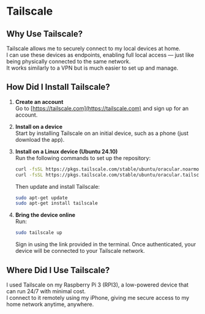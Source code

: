# Tailscale

## Why Use Tailscale?

Tailscale allows me to securely connect to my local devices at home.  
I can use these devices as endpoints, enabling full local access — just like being physically connected to the same network.  
It works similarly to a VPN but is much easier to set up and manage.

## How Did I Install Tailscale?

1. **Create an account**  
   Go to [https://tailscale.com](https://tailscale.com) and sign up for an account.

2. **Install on a device**  
   Start by installing Tailscale on an initial device, such as a phone (just download the app).

3. **Install on a Linux device (Ubuntu 24.10)**  
   Run the following commands to set up the repository:

   ```bash
   curl -fsSL https://pkgs.tailscale.com/stable/ubuntu/oracular.noarmor.gpg | sudo tee /usr/share/keyrings/tailscale-archive-keyring.gpg >/dev/null
   curl -fsSL https://pkgs.tailscale.com/stable/ubuntu/oracular.tailscale-keyring.list | sudo tee /etc/apt/sources.list.d/tailscale.list
   ```

   Then update and install Tailscale:

   ```bash
   sudo apt-get update
   sudo apt-get install tailscale
   ```

4. **Bring the device online**  
   Run:

   ```bash
   sudo tailscale up
   ```

   Sign in using the link provided in the terminal. Once authenticated, your device will be connected to your Tailscale network.

## Where Did I Use Tailscale?

I used Tailscale on my Raspberry Pi 3 (RPI3), a low-powered device that can run 24/7 with minimal cost.  
I connect to it remotely using my iPhone, giving me secure access to my home network anytime, anywhere.
